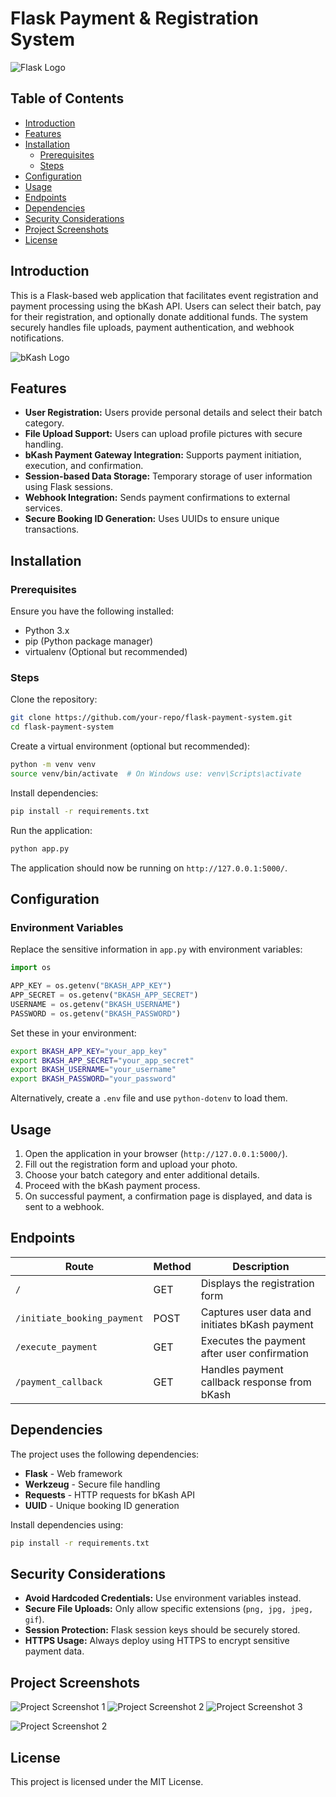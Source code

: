 # Flask Payment & Registration System

![Flask Logo](https://upload.wikimedia.org/wikipedia/commons/3/3c/Flask_logo.svg)

## Table of Contents
- [Introduction](#introduction)
- [Features](#features)
- [Installation](#installation)
  - [Prerequisites](#prerequisites)
  - [Steps](#steps)
- [Configuration](#configuration)
- [Usage](#usage)
- [Endpoints](#endpoints)
- [Dependencies](#dependencies)
- [Security Considerations](#security-considerations)
- [Project Screenshots](#project-screenshots)
- [License](#license)

## Introduction
This is a Flask-based web application that facilitates event registration and payment processing using the bKash API. Users can select their batch, pay for their registration, and optionally donate additional funds. The system securely handles file uploads, payment authentication, and webhook notifications.

![bKash Logo](https://upload.wikimedia.org/wikipedia/commons/5/5b/BKash-Logo.wine.svg)

## Features
- **User Registration:** Users provide personal details and select their batch category.
- **File Upload Support:** Users can upload profile pictures with secure handling.
- **bKash Payment Gateway Integration:** Supports payment initiation, execution, and confirmation.
- **Session-based Data Storage:** Temporary storage of user information using Flask sessions.
- **Webhook Integration:** Sends payment confirmations to external services.
- **Secure Booking ID Generation:** Uses UUIDs to ensure unique transactions.

## Installation

### Prerequisites
Ensure you have the following installed:

- Python 3.x
- pip (Python package manager)
- virtualenv (Optional but recommended)

### Steps

Clone the repository:

```sh
git clone https://github.com/your-repo/flask-payment-system.git
cd flask-payment-system
```

Create a virtual environment (optional but recommended):

```sh
python -m venv venv
source venv/bin/activate  # On Windows use: venv\Scripts\activate
```

Install dependencies:

```sh
pip install -r requirements.txt
```

Run the application:

```sh
python app.py
```

The application should now be running on `http://127.0.0.1:5000/`.

## Configuration

### Environment Variables
Replace the sensitive information in `app.py` with environment variables:

```python
import os

APP_KEY = os.getenv("BKASH_APP_KEY")
APP_SECRET = os.getenv("BKASH_APP_SECRET")
USERNAME = os.getenv("BKASH_USERNAME")
PASSWORD = os.getenv("BKASH_PASSWORD")
```

Set these in your environment:

```sh
export BKASH_APP_KEY="your_app_key"
export BKASH_APP_SECRET="your_app_secret"
export BKASH_USERNAME="your_username"
export BKASH_PASSWORD="your_password"
```

Alternatively, create a `.env` file and use `python-dotenv` to load them.

## Usage
1. Open the application in your browser (`http://127.0.0.1:5000/`).
2. Fill out the registration form and upload your photo.
3. Choose your batch category and enter additional details.
4. Proceed with the bKash payment process.
5. On successful payment, a confirmation page is displayed, and data is sent to a webhook.

## Endpoints

| Route                     | Method | Description                                         |
|---------------------------|--------|-----------------------------------------------------|
| `/`                       | GET    | Displays the registration form                     |
| `/initiate_booking_payment` | POST   | Captures user data and initiates bKash payment     |
| `/execute_payment`        | GET    | Executes the payment after user confirmation       |
| `/payment_callback`       | GET    | Handles payment callback response from bKash       |

## Dependencies

The project uses the following dependencies:

- **Flask** - Web framework
- **Werkzeug** - Secure file handling
- **Requests** - HTTP requests for bKash API
- **UUID** - Unique booking ID generation

Install dependencies using:

```sh
pip install -r requirements.txt
```

## Security Considerations
- **Avoid Hardcoded Credentials:** Use environment variables instead.
- **Secure File Uploads:** Only allow specific extensions (`png, jpg, jpeg, gif`).
- **Session Protection:** Flask session keys should be securely stored.
- **HTTPS Usage:** Always deploy using HTTPS to encrypt sensitive payment data.

## Project Screenshots

![Project Screenshot 1](images/SS_1)
![Project Screenshot 2](images/SS_2)
![Project Screenshot 3](images/SS_3)

![Project Screenshot 2](path/to/your/screenshot2.png)

## License
This project is licensed under the MIT License.
